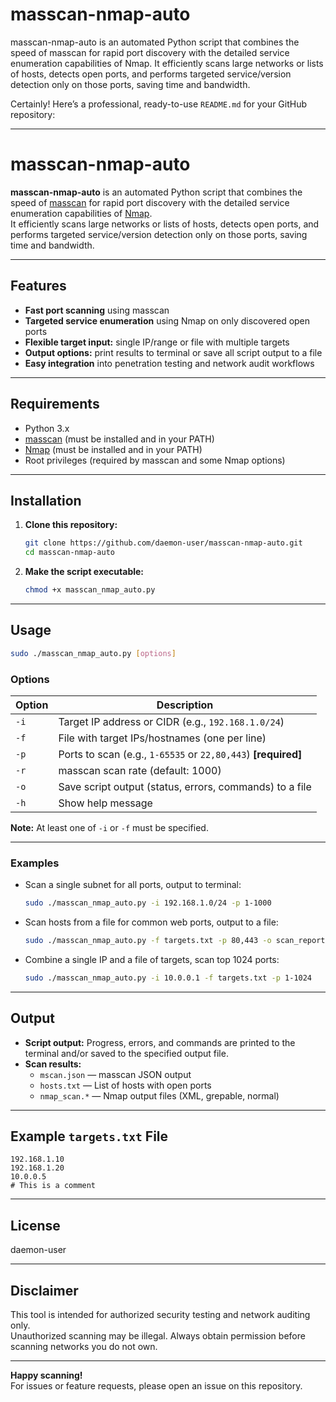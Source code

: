 # masscan-nmap-auto
masscan-nmap-auto is an automated Python script that combines the speed of masscan for rapid port discovery with the detailed service enumeration capabilities of Nmap. It efficiently scans large networks or lists of hosts, detects open ports, and performs targeted service/version detection only on those ports, saving time and bandwidth.

Certainly! Here’s a professional, ready-to-use `README.md` for your GitHub repository:

---

# masscan-nmap-auto

**masscan-nmap-auto** is an automated Python script that combines the speed of [masscan](https://github.com/robertdavidgraham/masscan) for rapid port discovery with the detailed service enumeration capabilities of [Nmap](https://nmap.org/).  
It efficiently scans large networks or lists of hosts, detects open ports, and performs targeted service/version detection only on those ports, saving time and bandwidth.

---

## Features

- **Fast port scanning** using masscan
- **Targeted service enumeration** using Nmap on only discovered open ports
- **Flexible target input:** single IP/range or file with multiple targets
- **Output options:** print results to terminal or save all script output to a file
- **Easy integration** into penetration testing and network audit workflows

---

## Requirements

- Python 3.x
- [masscan](https://github.com/robertdavidgraham/masscan) (must be installed and in your PATH)
- [Nmap](https://nmap.org/) (must be installed and in your PATH)
- Root privileges (required by masscan and some Nmap options)

---

## Installation

1. **Clone this repository:**
   ```bash
   git clone https://github.com/daemon-user/masscan-nmap-auto.git
   cd masscan-nmap-auto
   ```
2. **Make the script executable:**
   ```bash
   chmod +x masscan_nmap_auto.py
   ```

---

## Usage

```bash
sudo ./masscan_nmap_auto.py [options]
```

### **Options**

| Option               | Description                                                               |
|----------------------|---------------------------------------------------------------------------|
| `-i `        | Target IP address or CIDR (e.g., `192.168.1.0/24`)                        |
| `-f `          | File with target IPs/hostnames (one per line)                             |
| `-p `         | Ports to scan (e.g., `1-65535` or `22,80,443`) **[required]**             |
| `-r `          | masscan scan rate (default: 1000)                                         |
| `-o `   | Save script output (status, errors, commands) to a file                   |
| `-h`                 | Show help message                                                         |

**Note:** At least one of `-i` or `-f` must be specified.

---

### **Examples**

- Scan a single subnet for all ports, output to terminal:
  ```bash
  sudo ./masscan_nmap_auto.py -i 192.168.1.0/24 -p 1-1000
  ```

- Scan hosts from a file for common web ports, output to a file:
  ```bash
  sudo ./masscan_nmap_auto.py -f targets.txt -p 80,443 -o scan_report.txt
  ```

- Combine a single IP and a file of targets, scan top 1024 ports:
  ```bash
  sudo ./masscan_nmap_auto.py -i 10.0.0.1 -f targets.txt -p 1-1024
  ```

---

## Output

- **Script output:** Progress, errors, and commands are printed to the terminal and/or saved to the specified output file.
- **Scan results:**  
  - `mscan.json` — masscan JSON output  
  - `hosts.txt` — List of hosts with open ports  
  - `nmap_scan.*` — Nmap output files (XML, grepable, normal)

---

## Example `targets.txt` File

```
192.168.1.10
192.168.1.20
10.0.0.5
# This is a comment
```

---

## License

daemon-user

---

## Disclaimer

This tool is intended for authorized security testing and network auditing only.  
Unauthorized scanning may be illegal. Always obtain permission before scanning networks you do not own.

---

**Happy scanning!**  
For issues or feature requests, please open an issue on this repository.
